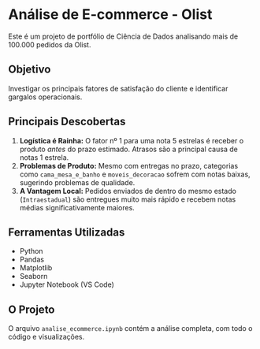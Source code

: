 # Análise de E-commerce - Olist

Este é um projeto de portfólio de Ciência de Dados analisando mais de 100.000 pedidos da Olist.

## Objetivo

Investigar os principais fatores de satisfação do cliente e identificar gargalos operacionais.

## Principais Descobertas

1.  **Logística é Rainha:** O fator nº 1 para uma nota 5 estrelas é receber o produto *antes* do prazo estimado. Atrasos são a principal causa de notas 1 estrela.
2.  **Problemas de Produto:** Mesmo com entregas no prazo, categorias como `cama_mesa_e_banho` e `moveis_decoracao` sofrem com notas baixas, sugerindo problemas de qualidade.
3.  **A Vantagem Local:** Pedidos enviados de dentro do mesmo estado (`Intraestadual`) são entregues muito mais rápido e recebem notas médias significativamente maiores.

## Ferramentas Utilizadas
* Python
* Pandas
* Matplotlib
* Seaborn
* Jupyter Notebook (VS Code)

## O Projeto

O arquivo `analise_ecommerce.ipynb` contém a análise completa, com todo o código e visualizações.
